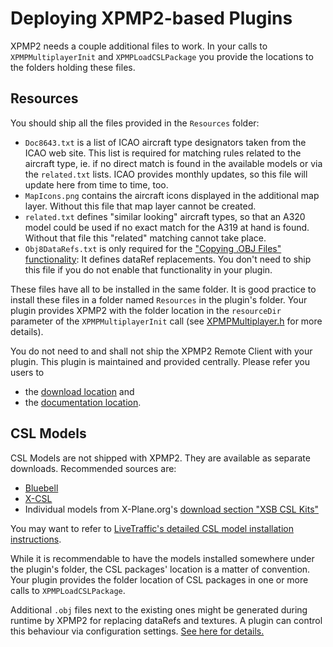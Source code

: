 Deploying XPMP2-based Plugins
==

XPMP2 needs a couple additional files to work. In your calls to
`XPMPMultiplayerInit` and `XPMPLoadCSLPackage` you provide the locations
to the folders holding these files.

Resources
--

You should ship all the files provided in the `Resources` folder:

- `Doc8643.txt` is a list of ICAO aircraft type designators taken from
  the ICAO web site. This list is required for matching rules related
  to the aircraft type, ie. if no direct match is found in the available
  models or via the `related.txt` lists. ICAO provides monthly updates,
  so this file will update here from time to time, too.
- `MapIcons.png` contains the aircraft icons displayed in the additional
  map layer. Without this file that map layer cannot be created.
- `related.txt` defines "similar looking" aircraft types, so that an
  A320 model could be used if no exact match for the A319 at hand is found.
  Without that file this "related" matching cannot take place.
- `Obj8DataRefs.txt` is only required for the
  ["Copying .OBJ Files" functionality](CopyingObjFiles.html):
  It defines dataRef replacements.
  You don't need to ship this file if you do not enable that functionality
  in your plugin.

These files have all to be installed in the same folder.
It is good practice to install these files in a folder named `Resources` in
the plugin's folder. Your plugin provides XPMP2 with the folder location
in the `resourceDir` parameter of the `XPMPMultiplayerInit` call
(see [XPMPMultiplayer.h](html/XPMPMultiplayer_8h.html) for more details).

You do not need to and shall not ship the XPMP2 Remote Client with your plugin.
This plugin is maintained and provided centrally. Please refer you users to
- the [download location](https://forums.x-plane.org/index.php?/files/file/67797-xpmp2-remote-client/) and
- the [documentation location](https://twinfan.gitbook.io/livetraffic/setup/installation/xpmp2-remote-client).

CSL Models
--

CSL Models are not shipped with XPMP2. They are available as separate downloads.
Recommended sources are:

- [Bluebell](https://forums.x-plane.org/index.php?/files/file/37041-bluebell-obj8-csl-packages/)
- [X-CSL](https://csl.x-air.ru/?lang_id=43)
- Individual models from X-Plane.org's
[download section "XSB CSL Kits"](https://forums.x-plane.org/index.php?/files/category/12-xsb-csl-kits/)

You may want to refer to
[LiveTraffic's detailed CSL model installation instructions](https://twinfan.gitbook.io/livetraffic/setup/installation/step-by-step#bluebell-csl-package-by-oktalist).

While it is recommendable to have the models installed somewhere under
the plugin's folder, the CSL packages' location is a matter of convention.
Your plugin provides the folder location of CSL packages in one or more
calls to `XPMPLoadCSLPackage`.

Additional `.obj` files next to the existing ones might be generated
during runtime by XPMP2 for replacing dataRefs and textures. A plugin can
control this behaviour via configuration settings.
[See here for details.](CopyingObjFiles.html)
